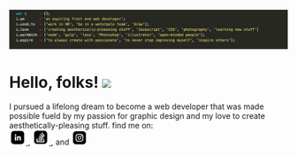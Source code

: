 ![Header](https://github.com/amagsid/amagsid/blob/main/assets/0.jpeg)


# Hello, folks! <img src="https://raw.githubusercontent.com/MartinHeinz/MartinHeinz/master/wave.gif" width="30px">
I pursued a lifelong dream to become a web developer that was made possible fueld by my passion for graphic design and my love to create aesthetically-pleasing stuff.
find me on: <br>
<a href="https://www.linkedin.com/in/ahmad-magdy-7792611b1/" target="_blank"> <img src="https://github.com/amagsid/amagsid/blob/main/assets/linkedin_Artboard%201_Artboard%201.jpg" width="30px"> </a>, <a href="https://stackoverflow.com/users/13781424/ahmad-magdy" target="_blank"> <img src="https://github.com/amagsid/amagsid/blob/main/assets/stack_Artboard%201%20copy.jpg" width="30px"> </a>, and <a href="https://www.instagram.com/amagsid/" target="_blank"> <img src="https://github.com/amagsid/amagsid/blob/main/assets/instagram_Artboard%202.jpg" width="30px"> </a>


<!--
**amagsid/amagsid** is a ✨ _special_ ✨ repository because its `README.md` (this file) appears on your GitHub profile.

Here are some ideas to get you started:

- 🔭 I’m currently working on ...
- 🌱 I’m currently learning ...
- 👯 I’m looking to collaborate on ...
- 🤔 I’m looking for help with ...
- 💬 Ask me about ...
- 📫 How to reach me: ...
- 😄 Pronouns: ...
- ⚡ Fun fact: ...
-->

